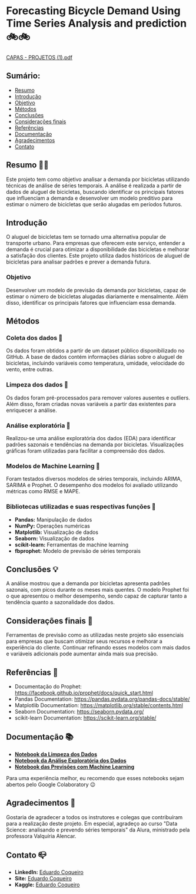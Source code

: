 # Forecasting Bicycle Demand Using Time Series Analysis and prediction 🚲🚲

[CAPAS - PROJETOS (1).pdf](https://github.com/user-attachments/files/16200385/CAPAS.-.PROJETOS.1.pdf)

## Sumário:
- [Resumo](#resumo)
- [Introdução](#introdução)
- [Objetivo](#objetivo)
- [Métodos](#métodos)
- [Conclusões](#conclusões)
- [Considerações finais](#considerações-finais)
- [Referências](#referências)
- [Documentação](#documentação)
- [Agradecimentos](#agradecimentos)
- [Contato](#contato)

## Resumo 🏃‍♀️
Este projeto tem como objetivo analisar a demanda por bicicletas utilizando técnicas de análise de séries temporais. A análise é realizada a partir de dados de aluguel de bicicletas, buscando identificar os principais fatores que influenciam a demanda e desenvolver um modelo preditivo para estimar o número de bicicletas que serão alugadas em períodos futuros.

## Introdução
O aluguel de bicicletas tem se tornado uma alternativa popular de transporte urbano. Para empresas que oferecem este serviço, entender a demanda é crucial para otimizar a disponibilidade das bicicletas e melhorar a satisfação dos clientes. Este projeto utiliza dados históricos de aluguel de bicicletas para analisar padrões e prever a demanda futura.

### Objetivo
Desenvolver um modelo de previsão da demanda por bicicletas, capaz de estimar o número de bicicletas alugadas diariamente e mensalmente. Além disso, identificar os principais fatores que influenciam essa demanda.

## Métodos
### Coleta dos dados 🎲
Os dados foram obtidos a partir de um dataset público disponibilizado no GitHub. A base de dados contém informações diárias sobre o aluguel de bicicletas, incluindo variáveis como temperatura, umidade, velocidade do vento, entre outras.

### Limpeza dos dados 🧹
Os dados foram pré-processados para remover valores ausentes e outliers. Além disso, foram criadas novas variáveis a partir das existentes para enriquecer a análise.

### Análise exploratória 🤿
Realizou-se uma análise exploratória dos dados (EDA) para identificar padrões sazonais e tendências na demanda por bicicletas. Visualizações gráficas foram utilizadas para facilitar a compreensão dos dados.

### Modelos de Machine Learning 🔮
Foram testados diversos modelos de séries temporais, incluindo ARIMA, SARIMA e Prophet. O desempenho dos modelos foi avaliado utilizando métricas como RMSE e MAPE.

### Bibliotecas utilizadas e suas respectivas funções 🐍
- **Pandas:** Manipulação de dados
- **NumPy:** Operações numéricas
- **Matplotlib:** Visualização de dados
- **Seaborn:** Visualização de dados
- **scikit-learn:** Ferramentas de machine learning
- **fbprophet:** Modelo de previsão de séries temporais

## Conclusões 💡
A análise mostrou que a demanda por bicicletas apresenta padrões sazonais, com picos durante os meses mais quentes. O modelo Prophet foi o que apresentou o melhor desempenho, sendo capaz de capturar tanto a tendência quanto a sazonalidade dos dados.

## Considerações finais 🚀
Ferramentas de previsão como as utilizadas neste projeto são essenciais para empresas que buscam otimizar seus recursos e melhorar a experiência do cliente. Continuar refinando esses modelos com mais dados e variáveis adicionais pode aumentar ainda mais sua precisão.

## Referências 📄
- Documentação do Prophet: https://facebook.github.io/prophet/docs/quick_start.html
- Pandas Documentation: https://pandas.pydata.org/pandas-docs/stable/
- Matplotlib Documentation: https://matplotlib.org/stable/contents.html
- Seaborn Documentation: https://seaborn.pydata.org/
- scikit-learn Documentation: https://scikit-learn.org/stable/

## Documentação 📚
- **[Notebook da Limpeza dos Dados](link_do_notebook_limpeza)**
- **[Notebook da Análise Exploratória dos Dados](link_do_notebook_eda)**
- **[Notebook das Previsões com Machine Learning](link_do_notebook_ml)**

Para uma experiência melhor, eu recomendo que esses notebooks sejam abertos pelo Google Colaboratory 😉

## Agradecimentos 👏
Gostaria de agradecer a todos os instrutores e colegas que contribuíram para a realização deste projeto. Em especial, agradeço ao curso "Data Science: analisando e prevendo séries temporais" da Alura, ministrado pela professora Valquíria Alencar.

## Contato 📪
- **LinkedIn:** [Eduardo Coqueiro](https://www.linkedin.com/in/eduardocoqueiro/)
- **Site:** [Eduardo Coqueiro](https://dataguy.my.canva.site/eduardo-coqueiro)
- **Kaggle:** [Eduardo Coqueiro](https://www.kaggle.com)

